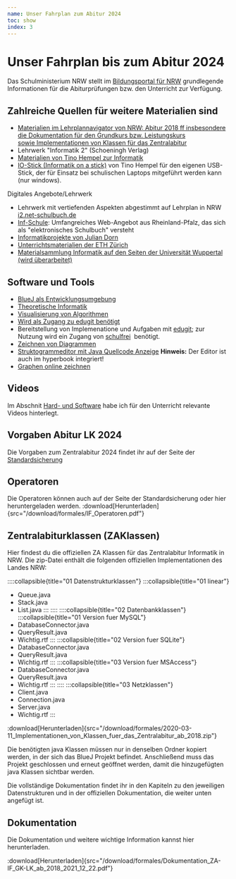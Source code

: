 ```yaml
---
name: Unser Fahrplan zum Abitur 2024
toc: show
index: 3
---
```


# Unser Fahrplan bis zum Abitur 2024
Das Schulministerium NRW stellt im [Bildungsportal für NRW](https://www.standardsicherung.schulministerium.nrw.de/cms/zentralabitur-gost/faecher/fach.php?fach=15) grundlegende Informationen für die Abiturprüfungen bzw. den Unterricht zur Verfügung.

## Zahlreiche Quellen für weitere Materialien sind
* [Materialien im Lehrplannavigator von NRW: Abitur 2018 ff insbesondere die Dokumentation für den Grundkurs bzw. Leistungskurs sowie Implementationen von Klassen für das Zentralabitur](https://www.schulentwicklung.nrw.de/lehrplaene/lehrplannavigator-s-ii/gymnasiale-oberstufe/informatik/hinweise-und-beispiele/hinweise-und-beispiele.html)
* Lehrwerk "Informatik 2" (Schoeningh Verlag)
* [Materialien von Tino Hempel zur Informatik](https://tinohempel.de/index.htm)
* [IO-Stick (Informatik on a stick)](https://tinohempel.de/info/info/IoStick/index.html) von Tino Hempel für den eigenen USB-Stick, der für Einsatz bei schulischen Laptops mitgeführt werden kann (nur windows).

Digitales Angebote/Lehrwerk
* Lehrwerk mit vertiefenden Aspekten abgestimmt auf Lehrplan in NRW [i2.net-schulbuch.de](https://i2.net-schulbuch.de/)
* [Inf-Schule](http://www.inf-schule.de): Umfangreiches Web-Angebot aus Rheinland-Pfalz, das sich als "elektronisches Schulbuch" versteht
* [Informatikprojekte von Julian Dorn](https://wi-wissen.de/#projekte)
* [Unterrichtsmaterialien der ETH Zürich](https://educ.ethz.ch/unterrichtsmaterialien/informatik.html)
* [Materialsammlung Informatik auf den Seiten der Universität Wuppertal (wird überarbeitet)](https://ddi.uni-wuppertal.de/website/index-ddi.html?navi=materialien&main=spioncamp)

## Software und Tools
* [BlueJ als Entwicklungsumgebung](https://www.bluej.org)
* [Theoretische Informatik](https://flaci.com/home/)
* [Visualisierung von Algorithmen](https://visualgo.net/de)
* [Wird als Zugang zu edugit benötigt](https://ticdesk.teckids.org/account/register)
* Bereitstellung von Implemenatione und Aufgaben mit [edugit](https://edugit.org/users/sign_in); zur Nutzung wird ein Zugang von [schulfrei](https://schul-frei.dev/pages/services.html)  benötigt. 
* [Zeichnen von Diagrammen](https://draw.io)
* [Struktogrammeditor mit Java Quellcode Anzeige](https://dditools.inf.tu-dresden.de/ovk/Informatik/Programmierung/Grundlagen/Struktogramme.html?o=0)  **Hinweis:** Der Editor ist auch im hyperbook integriert!
* [Graphen online zeichnen](https://graphonline.ru/de/)

## Videos
Im Abschnit [Hard- und Software](/hard-software/BlueJUndEdugit.md) habe ich für den Unterricht relevante Videos hinterlegt.

## Vorgaben Abitur LK 2024
Die Vorgaben zum Zentralabitur 2024 findet ihr auf der Seite der 
[Standardsicherung](https://www.standardsicherung.schulministerium.nrw.de/cms/zentralabitur-gost/faecher/getfile.php?file=5438 "Standardsicherung")

## Operatoren
Die Operatoren können auch auf der Seite der Standardsicherung oder hier heruntergeladen werden.
:download[Herunterladen]{src="/download/formales/IF_Operatoren.pdf"}

## Zentralabiturklassen (ZAKlassen)
Hier findest du die offiziellen ZA Klassen für das Zentralabitur Informatik in NRW. Die zip-Datei enthält die folgenden offiziellen Implementationen des Landes NRW:

::::collapsible{title="01 Datenstrukturklassen"}
:::collapsible{title="01 linear"}
* Queue.java
* Stack.java
* List.java
:::
::::
::::collapsible{title="02 Datenbankklassen"}
:::collapsible{title="01 Version fuer MySQL"}
* DatabaseConnector.java
* QueryResult.java
* Wichtig.rtf
:::
:::collapsible{title="02 Version fuer SQLite"}
* DatabaseConnector.java
* QueryResult.java
* Wichtig.rtf
:::
:::collapsible{title="03 Version fuer MSAccess"}
* DatabaseConnector.java
* QueryResult.java
* Wichtig.rtf
:::
::::
:::collapsible{title="03 Netzklassen"}
* Client.java
* Connection.java
* Server.java
* Wichtig.rtf
:::

:download[Herunterladen]{src="/download/formales/2020-03-11_Implementationen_von_Klassen_fuer_das_Zentralabitur_ab_2018.zip"}

Die benötigten java Klassen müssen nur in denselben Ordner kopiert werden, in der sich das BlueJ Projekt befindet.
Anschließend muss das Projekt geschlossen und erneut geöffnet werden, damit die hinzugefügten java Klassen sichtbar werden.

Die vollständige Dokumentation findet ihr in den Kapiteln zu den jeweiligen Datenstrukturen und in der offiziellen Dokumentation, die weiter unten angefügt ist.

## Dokumentation
Die Dokumentation und weitere wichtige Information kannst hier herunterladen.

:download[Herunterladen]{src="/download/formales/Dokumentation_ZA-IF_GK-LK_ab_2018_2021_12_22.pdf"}





